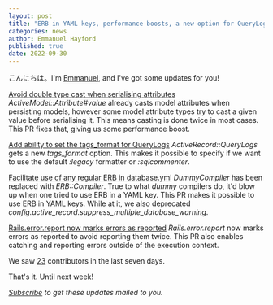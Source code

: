 ```yaml
---
layout: post
title: "ERB in YAML keys, performance boosts, a new option for QueryLogs!"
categories: news
author: Emmanuel Hayford
published: true
date: 2022-09-30
---
```


こんにちは。I'm [Emmanuel](https://hayford.dev/), and I've got some updates for you!

[Avoid double type cast when serialising attributes](https://github.com/rails/rails/pull/44625)
_ActiveModel::Attribute#value_ already casts model attributes when persisting models, however some model attribute types try to cast a given value before serialising it. This means casting is done twice in most cases. This PR fixes that, giving us some performance boost.

[Add ability to set the tags_format for QueryLogs](https://github.com/rails/rails/pull/45081)
_ActiveRecord::QueryLogs_ gets a new _tags_format_ option. This makes it possible to specify if we want to use the default _:legacy_ formatter or _:sqlcommenter_.

[Facilitate use of any regular ERB in database.yml](https://github.com/rails/rails/pull/46134)
_DummyCompiler_ has been replaced with _ERB::Compiler_. True to what _dummy_ compilers do, it'd blow up when one tried to use ERB in a YAML key. This PR makes it possible to use ERB in YAML keys. While at it, we also deprecated _config.active_record.suppress_multiple_database_warning_.

[Rails.error.report now marks errors as reported](https://github.com/rails/rails/pull/46131)
_Rails.error.report_ now marks errors as reported to avoid reporting them twice. This PR also enables catching and reporting errors outside of the execution context.

We saw [23](https://contributors.rubyonrails.org/contributors/in-time-window/20220923-20220930) contributors in the last seven days.

That's it. Until next week!

<p><i><a href="https://world.hey.com/this.week.in.rails">Subscribe</a> to get these updates mailed to you.</i></p>
